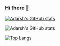 ### Hi there 👋

<!--
**Adarsh-g-s/Adarsh-g-s** is a ✨ _special_ ✨ repository because its `README.md` (this file) appears on your GitHub profile.

Here are some ideas to get you started:

- 🔭 I’m currently working on ...
- 🌱 I’m currently learning ...
- 👯 I’m looking to collaborate on ...
- 🤔 I’m looking for help with ...
- 💬 Ask me about ...
- 📫 How to reach me: ...
- 😄 Pronouns: ...
- ⚡ Fun fact: ...
-->

[![Adarsh's GitHub stats](https://github-readme-stats.vercel.app/api?username=Adarsh-g-s)](https://github.com/Adarsh-g-s/github-readme-stats)

![Adarsh's GitHub stats](https://github-readme-stats.vercel.app/api?username=Adarsh-g-s&count_private=true)

[![Top Langs](https://github-readme-stats.vercel.app/api/top-langs/?username=Adarsh-g-s)](https://github.com/Adarsh-g-s/github-readme-stats)
